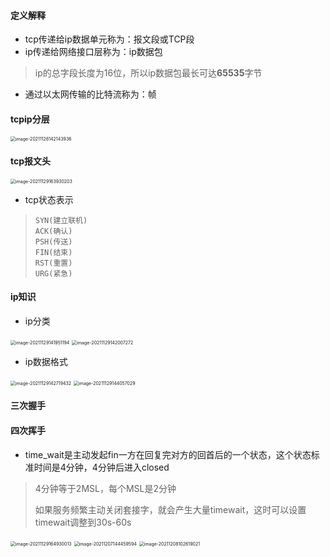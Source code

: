 #### 定义解释

- tcp传递给ip数据单元称为：报文段或TCP段
- ip传递给网络接口层称为：ip数据包

> ip的总字段长度为16位，所以ip数据包最长可达**65535**字节

- 通过以太网传输的比特流称为：帧

#### tcpip分层

<img src="image-20211126142143936.png" alt="image-20211126142143936" style="zoom:50%;" />

#### tcp报文头

<img src="image-20211129163930203.png" alt="image-20211129163930203" style="zoom:50%;" />

- tcp状态表示

> ```
> SYN(建立联机) 
> ACK(确认) 
> PSH(传送) 
> FIN(结束) 
> RST(重置) 
> URG(紧急)
> ```

#### ip知识

- ip分类

<img src="image-20211129141951194.png" alt="image-20211129141951194" style="zoom:50%;" />

<img src="image-20211129142007272.png" alt="image-20211129142007272" style="zoom:50%;" />

- ip数据格式

<img src="image-20211129142719432.png" alt="image-20211129142719432" style="zoom:50%;" />

<img src="image-20211129144057029.png" alt="image-20211129144057029" style="zoom:50%;" />

#### 三次握手

#### 四次挥手

- time_wait是主动发起fin一方在回复完对方的回首后的一个状态，这个状态标准时间是4分钟，4分钟后进入closed

> 4分钟等于2MSL，每个MSL是2分钟
>
> 如果服务频繁主动关闭套接字，就会产生大量timewait，这时可以设置timewait调整到30s-60s

<img src="image-20211129164930013.png" alt="image-20211129164930013" style="zoom:50%;" />

<img src="image-20211207144459594.png" alt="image-20211207144459594" style="zoom:50%;" />

<img src="image-20211208102619021.png" alt="image-20211208102619021" style="zoom:50%;" />

